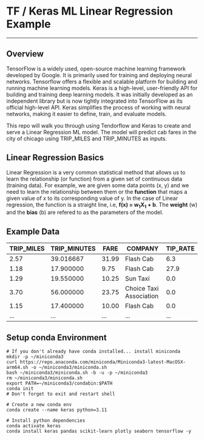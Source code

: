 # TF / Keras ML Linear Regression Example
---
## Overview
TensorFlow is a widely used, open-source machine learning framework developed by Google.  It is primarily used for training and deploying neural networks. Tensorflow offers a flexible and scalable platform for building and running machine learning models.  Keras is a high-level, user-friendly API for building and training deep learning models.  It was initially developed as an independent library but is now tightly integrated into TensorFlow as its official high-level API. Keras simplifies the process of working with neural networks, making it easier to define, train, and evaluate models.

This repo will walk you through using Tendorflow and Keras to create and serve a Linear Regression ML model. The model will predict cab fares in the city of chicago using TRIP_MILES and TRIP_MINUTES as inputs.
## Linear Regression Basics
Linear Regression is a very common statistical method that allows us to learn the relationship (or function) from a given set of continuous data (training data). For example, we are given some data points (x, y) and we need to learn the relationship between them or the **function** that maps a given value of x to its corresponding value of y. In the case of Linear regression, the function is a straight line, i.e, **f(x) = w<sub>1</sub>X<sub>1</sub> + b**. The **weight** (w) and the **bias** (b) are refered to as the parameters of the model. 
## Example Data
| TRIP_MILES | TRIP_MINUTES | FARE | COMPANY | TIP_RATE |
|------------|--------------|------|---------|----------|
| 2.57 | 39.016667 | 31.99 | Flash Cab | 6.3 |
| 1.18 | 17.900000 | 9.75  | Flash Cab | 27.9 |
| 1.29 | 19.550000 | 10.25 | Sun Taxi | 0.0 |
| 3.70 | 56.000000 | 23.75 | Choice Taxi Association | 0.0 |
| 1.15 | 17.400000 | 10.00 | Flash Cab | 0.0 |
| ...  | ... | ... | ... | ... |

## Setup conda Environment
```
# If you don't already have conda installed... install miniconda
mkdir -p ~/miniconda3
curl https://repo.anaconda.com/miniconda/Miniconda3-latest-MacOSX-arm64.sh -o ~/miniconda3/miniconda.sh
bash ~/miniconda3/miniconda.sh -b -u -p ~/miniconda3
rm ~/miniconda3/miniconda.sh
export PATH=~/miniconda3/condabin:$PATH
conda init
# Don't forget to exit and restart shell

# Create a new conda env
conda create --name keras python=3.11

# Install python dependencies
conda activate keras
conda install keras pandas scikit-learn plotly seaborn tensorflow -y
```

